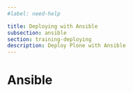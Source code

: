 ```yaml
---
#label: need-help

title: Deploying with Ansible
subsection: ansible
section: training-deploying
description: Deploy Plone with Ansible
---
```


# Ansible
